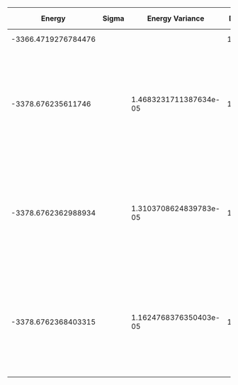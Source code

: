 | Energy              | Sigma | Energy Variance        | DOF  | Method                                                                                                     | Data Repository |
| ------------------- | ----- | ---------------------- | ---- | ---------------------------------------------------------------------------------------------------------- | --------------- |
| -3366.4719276784476 |       |                        | 1208 | Mean field energy                                                                                          |                 |
| -3378.676235611746  |       | 1.4683231711387634e-05 | 1208 | DMRG (bond dimension 310) using fork tensor product states with U(1) symmetries for charge and spin sector |                 |
| -3378.6762362988934 |       | 1.3103708624839783e-05 | 1208 | DMRG (bond dimension 330) using fork tensor product states with U(1) symmetries for charge and spin sector |                 |
| -3378.6762368403315 |       | 1.1624768376350403e-05 | 1208 | DMRG (bond dimension 350) using fork tensor product states with U(1) symmetries for charge and spin sector |                 |
